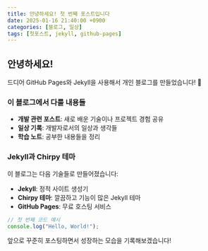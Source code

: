 ```yaml
---
title: 안녕하세요! 첫 번째 포스트입니다
date: 2025-01-16 21:40:00 +0900
categories: [블로그, 일상]
tags: [첫포스트, jekyll, github-pages]
---
```


## 안녕하세요!

드디어 GitHub Pages와 Jekyll을 사용해서 개인 블로그를 만들었습니다! 🎉

### 이 블로그에서 다룰 내용들

- **개발 관련 포스트**: 새로 배운 기술이나 프로젝트 경험 공유
- **일상 기록**: 개발자로서의 일상과 생각들
- **학습 노트**: 공부한 내용들을 정리

### Jekyll과 Chirpy 테마

이 블로그는 다음 기술들로 만들어졌습니다:

- **Jekyll**: 정적 사이트 생성기
- **Chirpy 테마**: 깔끔하고 기능이 많은 Jekyll 테마
- **GitHub Pages**: 무료 호스팅 서비스

```javascript
// 첫 번째 코드 예시
console.log("Hello, World!");
```

앞으로 꾸준히 포스팅하면서 성장하는 모습을 기록해보겠습니다!